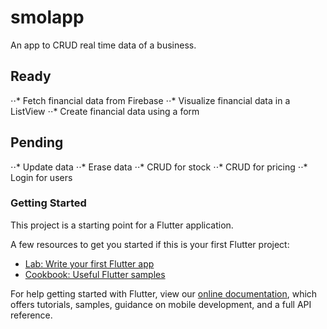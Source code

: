 # smolapp

An app to CRUD real time data of a business.

## Ready

⋅⋅* Fetch financial data from Firebase
⋅⋅* Visualize financial data in a ListView
⋅⋅* Create financial data using a form

## Pending

⋅⋅* Update data
⋅⋅* Erase data
⋅⋅* CRUD for stock
⋅⋅* CRUD for pricing
⋅⋅* Login for users

### Getting Started

This project is a starting point for a Flutter application.

A few resources to get you started if this is your first Flutter project:

- [Lab: Write your first Flutter app](https://flutter.dev/docs/get-started/codelab)
- [Cookbook: Useful Flutter samples](https://flutter.dev/docs/cookbook)

For help getting started with Flutter, view our
[online documentation](https://flutter.dev/docs), which offers tutorials,
samples, guidance on mobile development, and a full API reference.
